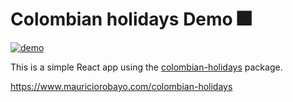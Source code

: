 # Colombian holidays Demo 🎆

[![demo](https://github.com/MauricioRobayo/colombian-holidays/workflows/demo/badge.svg)](https://www.mauriciorobayo.com/colombian-holidays)

This is a simple React app using the [colombian-holidays](https://github.com/mauriciorobayo/colombian-holidays) package.

https://www.mauriciorobayo.com/colombian-holidays
